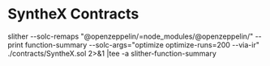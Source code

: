 # SyntheX Contracts


slither --solc-remaps "@openzeppelin/=node_modules/@openzeppelin/" --print function-summary  --solc-args="optimize optimize-runs=200 --via-ir" ./contracts/SyntheX.sol 2>&1 |tee -a slither-function-summary